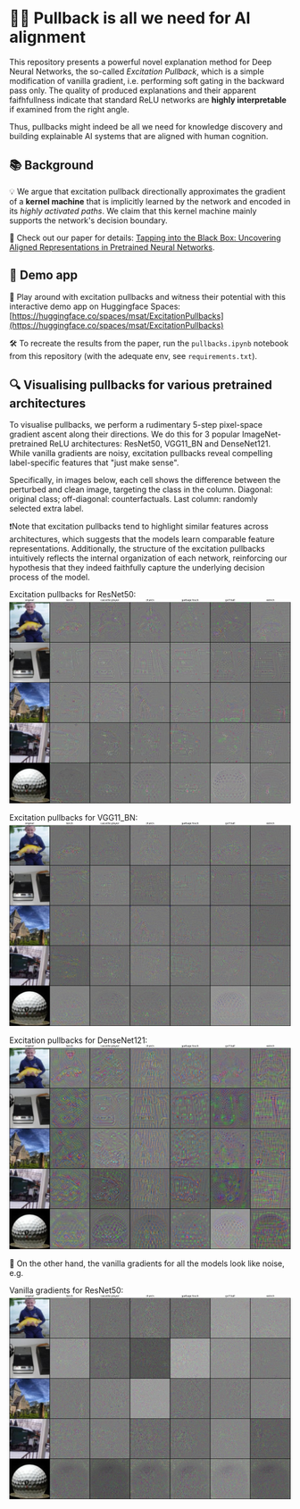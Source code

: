# 🧠✨ Pullback is all we need for AI alignment

This repository presents a powerful novel explanation method for Deep Neural Networks, the so-called *Excitation Pullback*, which is a simple modification of vanilla gradient, i.e. performing soft gating in the backward pass only. The quality of produced explanations and their apparent faifhfullness indicate that standard ReLU networks are **highly interpretable** if examined from the right angle.

Thus, pullbacks might indeed be all we need for knowledge discovery and building explainable AI systems that are aligned with human cognition.

## 📚 Background

💡 We argue that excitation pullback directionally approximates the gradient of a **kernel machine** that is implicitly learned by the network and encoded in its *highly activated paths*. We claim that this kernel machine mainly supports the network's decision boundary. 

📄 Check out our paper for details: [Tapping into the Black Box: Uncovering Aligned Representations in Pretrained Neural Networks](https://www.arxiv.org/abs/2507.22832).

## 🤗 Demo app

🚀 Play around with excitation pullbacks and witness their potential with this interactive demo app on Huggingface Spaces: [https://huggingface.co/spaces/msat/ExcitationPullbacks](https://huggingface.co/spaces/msat/ExcitationPullbacks)

🛠️ To recreate the results from the paper, run the `pullbacks.ipynb` notebook from this repository (with the adequate env, see `requirements.txt`).

## 🔍 Visualising pullbacks for various pretrained architectures 

To visualise pullbacks, we perform a rudimentary 5-step pixel-space gradient ascent along their directions. We do this for 3 popular ImageNet-pretrained ReLU architectures: ResNet50, VGG11_BN and DenseNet121. While vanilla gradients are noisy, excitation pullbacks reveal compelling label-specific features that "just make sense". 

Specifically, in images below, each cell shows the difference between the perturbed and clean image, targeting the class in the column. Diagonal: original class; off-diagonal: counterfactuals. Last column: randomly selected extra label.

❗Note that excitation pullbacks tend to highlight similar features across architectures, which suggests that the models learn comparable feature representations. Additionally, the structure of the excitation pullbacks intuitively reflects the internal organization of each network, reinforcing our hypothesis that they indeed faithfully capture the underlying decision process of the model.

Excitation pullbacks for ResNet50:
![img](./media/pullback_diff/resnet50_alpha_20_steps_5.jpg)

Excitation pullbacks for VGG11_BN:
![img](./media/pullback_diff/vgg11_bn_alpha_20_steps_5.jpg)

Excitation pullbacks for DenseNet121:
![img](./media/pullback_diff/densenet121_alpha_20_steps_5.jpg)

🥴 On the other hand, the vanilla gradients for all the models look like noise, e.g.

Vanilla gradients for ResNet50:
![img](./media/vanilla_grad_diff/resnet50_alpha_20_steps_5.jpg)

<!-- Excitation pullbacks for ResNet50:
![img](./media/pullback/resnet50_alpha_20_steps_10.jpg)

Excitation pullbacks for VGG11_BN:
![img](./media/pullback/vgg11_bn_alpha_20_steps_10.jpg)

Excitation pullbacks for DenseNet121:
![img](./media/pullback/densenet121_alpha_20_steps_10.jpg) -->